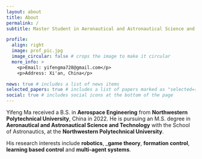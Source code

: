 ```yaml
---
layout: about
title: About
permalink: /
subtitle: Master Student in Aeronautical and Astronautical Science and Technology

profile:
  align: right
  image: prof_pic.jpg
  image_circular: false # crops the image to make it circular
  more_info: >
    <p>Email: yifengma728@gmail.com</p>
    <p>Address: Xi'an, China</p>

news: true # includes a list of news items
selected_papers: true # includes a list of papers marked as "selected={true}"
social: true # includes social icons at the bottom of the page
---
```


Yifeng Ma received a B.S. in __Aerospace Engineering__ from __Northwestern Polytechnical University__, China in 2022. He is pursuing an M.S. degree in __Aeronautical and Astronautical Science and Technology__ with the School of Astronautics, at the __Northwestern Polytechnical University__. 

His research interests include __robotics__, ___game theory__, __formation control__, __learning based control__ and __multi-agent systems__.

